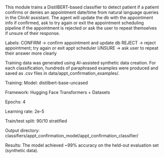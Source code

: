 This module trains a DistilBERT-based classifier to detect patient if a patient confirms or denies an appointment date/time from natural language queries in the ClinAI assistant. The agent will update the db with the appointment info if confirmed, ask to try again or exit the appointment scheduling pipeline if the appointment is rejected or ask the user to repeat themselves if unsure of their response.

Labels:
CONFIRM -> confirm appointment and update db
REJECT -> reject appointment; try again or exit appt scheduler
UNSURE -> ask user to repeat their answer more clearly

Training data was generated using AI-assisted synthetic data creation. For each classification, hundreds of paraphrased examples were produced and saved as .csv files in data/appt_confirmation_examples/.

Training:
Model: distilbert-base-uncased

Framework: Hugging Face Transformers + Datasets

Epochs: 4

Learning rate: 2e-5

Train/test split: 90/10 stratified

Output directory: classifiers/appt_confirmation_model/appt_confirmation_classifier/

Results:
The model achieved ~99% accuracy on the held-out evaluation set (synthetic data).

